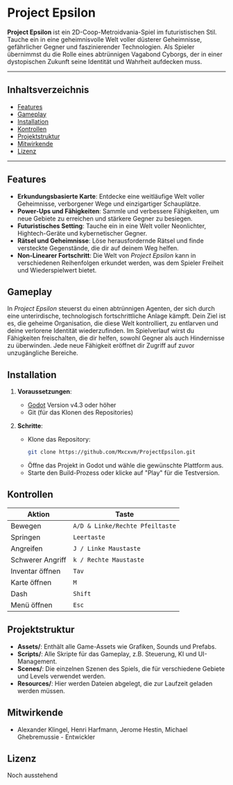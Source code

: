 # Project Epsilon

**Project Epsilon** ist ein 2D-Coop-Metroidvania-Spiel im futuristischen Stil. 
Tauche ein in eine geheimnisvolle Welt voller düsterer Geheimnisse, gefährlicher Gegner und faszinierender Technologien. 
Als Spieler übernimmst du die Rolle eines abtrünnigen Vagabond Cyborgs, der in einer dystopischen Zukunft seine Identität und Wahrheit aufdecken muss.

---

## Inhaltsverzeichnis

- [Features](#features)
- [Gameplay](#gameplay)
- [Installation](#installation)
- [Kontrollen](#kontrollen)
- [Projektstruktur](#projektstruktur)
- [Mitwirkende](#mitwirkende)
- [Lizenz](#lizenz)

---

## Features

- **Erkundungsbasierte Karte**: Entdecke eine weitläufige Welt voller Geheimnisse, verborgener Wege und einzigartiger Schauplätze.
- **Power-Ups und Fähigkeiten**: Sammle und verbessere Fähigkeiten, um neue Gebiete zu erreichen und stärkere Gegner zu besiegen.
- **Futuristisches Setting**: Tauche ein in eine Welt voller Neonlichter, Hightech-Geräte und kybernetischer Gegner.
- **Rätsel und Geheimnisse**: Löse herausfordernde Rätsel und finde versteckte Gegenstände, die dir auf deinem Weg helfen.
- **Non-Linearer Fortschritt**: Die Welt von *Project Epsilon* kann in verschiedenen Reihenfolgen erkundet werden, was dem Spieler Freiheit und Wiederspielwert bietet.

## Gameplay

In *Project Epsilon* steuerst du einen abtrünnigen Agenten, der sich durch eine unterirdische, technologisch fortschrittliche Anlage kämpft. Dein Ziel ist es, die geheime Organisation, die diese Welt kontrolliert, zu entlarven und deine verlorene Identität wiederzufinden. Im Spielverlauf wirst du Fähigkeiten freischalten, die dir helfen, sowohl Gegner als auch Hindernisse zu überwinden. Jede neue Fähigkeit eröffnet dir Zugriff auf zuvor unzugängliche Bereiche.

## Installation

1. **Voraussetzungen**:
   - [Godot](https://godotengine.org/) Version v4.3 oder höher
   - Git (für das Klonen des Repositories)

2. **Schritte**:
   - Klone das Repository:
     ```bash
     git clone https://github.com/Mxcxvm/ProjectEpsilon.git
     ```
   - Öffne das Projekt in Godot und wähle die gewünschte Plattform aus.
   - Starte den Build-Prozess oder klicke auf "Play" für die Testversion.

## Kontrollen

| Aktion                 | Taste                          |
|------------------------|--------------------------------|
| Bewegen                | `A/D & Linke/Rechte Pfeiltaste`|
| Springen               | `Leertaste`                    |
| Angreifen              | `J / Linke Maustaste`          |
| Schwerer Angriff       | `k / Rechte Maustaste`         |
| Inventar öffnen        | `Tav`                          |
| Karte öffnen           | `M`                            |
| Dash                   | `Shift`                        |
| Menü öffnen            | `Esc`                          |

## Projektstruktur

- **Assets/**: Enthält alle Game-Assets wie Grafiken, Sounds und Prefabs.
- **Scripts/**: Alle Skripte für das Gameplay, z.B. Steuerung, KI und UI-Management.
- **Scenes/**: Die einzelnen Szenen des Spiels, die für verschiedene Gebiete und Levels verwendet werden.
- **Resources/**: Hier werden Dateien abgelegt, die zur Laufzeit geladen werden müssen.

## Mitwirkende

- Alexander Klingel, Henri Harfmann, Jerome Hestin, Michael Ghebremussie - Entwickler

## Lizenz
Noch ausstehend
